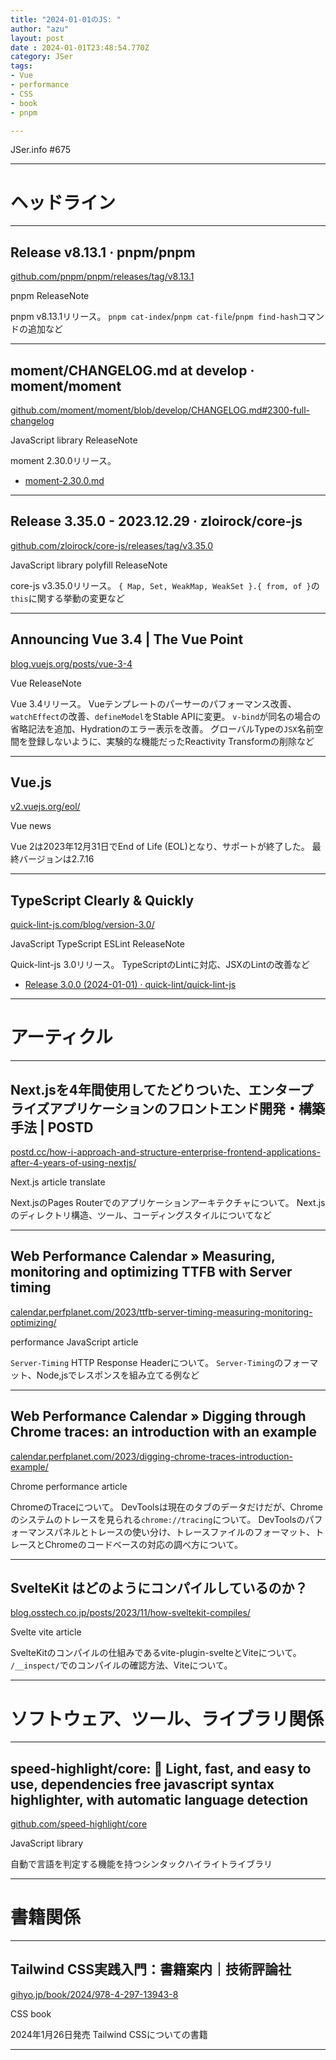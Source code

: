 ```yaml
---
title: "2024-01-01のJS: "
author: "azu"
layout: post
date : 2024-01-01T23:48:54.770Z
category: JSer
tags:
- Vue
- performance
- CSS
- book
- pnpm

---
```


JSer.info #675

----

<h1 class="site-genre">ヘッドライン</h1>

----

## Release v8.13.1 · pnpm/pnpm
[github.com/pnpm/pnpm/releases/tag/v8.13.1](https://github.com/pnpm/pnpm/releases/tag/v8.13.1 "Release v8.13.1 · pnpm/pnpm")
<p class="jser-tags jser-tag-icon"><span class="jser-tag">pnpm</span> <span class="jser-tag">ReleaseNote</span></p>

pnpm v8.13.1リリース。
`pnpm cat-index`/`pnpm cat-file`/`pnpm find-hash`コマンドの追加など


----

## moment/CHANGELOG.md at develop · moment/moment
[github.com/moment/moment/blob/develop/CHANGELOG.md#2300-full-changelog](https://github.com/moment/moment/blob/develop/CHANGELOG.md#2300-full-changelog "moment/CHANGELOG.md at develop · moment/moment")
<p class="jser-tags jser-tag-icon"><span class="jser-tag">JavaScript</span> <span class="jser-tag">library</span> <span class="jser-tag">ReleaseNote</span></p>

moment 2.30.0リリース。

- [moment-2.30.0.md](https://gist.github.com/ichernev/e277bcd1f0eeabb834f60a777237925a "moment-2.30.0.md")

----

## Release 3.35.0 - 2023.12.29 · zloirock/core-js
[github.com/zloirock/core-js/releases/tag/v3.35.0](https://github.com/zloirock/core-js/releases/tag/v3.35.0 "Release 3.35.0 - 2023.12.29 · zloirock/core-js")
<p class="jser-tags jser-tag-icon"><span class="jser-tag">JavaScript</span> <span class="jser-tag">library</span> <span class="jser-tag">polyfill</span> <span class="jser-tag">ReleaseNote</span></p>

core-js v3.35.0リリース。
`{ Map, Set, WeakMap, WeakSet }.{ from, of }`の`this`に関する挙動の変更など


----

## Announcing Vue 3.4 | The Vue Point
[blog.vuejs.org/posts/vue-3-4](https://blog.vuejs.org/posts/vue-3-4 "Announcing Vue 3.4 | The Vue Point")
<p class="jser-tags jser-tag-icon"><span class="jser-tag">Vue</span> <span class="jser-tag">ReleaseNote</span></p>

Vue 3.4リリース。
Vueテンプレートのパーサーのパフォーマンス改善、`watchEffect`の改善、`defineModel`をStable APIに変更。
`v-bind`が同名の場合の省略記法を追加、Hydrationのエラー表示を改善。
グローバルTypeの`JSX`名前空間を登録しないように、実験的な機能だったReactivity Transformの削除など


----

## Vue.js
[v2.vuejs.org/eol/](https://v2.vuejs.org/eol/ "Vue.js")
<p class="jser-tags jser-tag-icon"><span class="jser-tag">Vue</span> <span class="jser-tag">news</span></p>

Vue 2は2023年12月31日でEnd of Life (EOL)となり、サポートが終了した。
最終バージョンは2.7.16


----

## TypeScript Clearly &amp; Quickly
[quick-lint-js.com/blog/version-3.0/](https://quick-lint-js.com/blog/version-3.0/ "TypeScript Clearly &amp; Quickly")
<p class="jser-tags jser-tag-icon"><span class="jser-tag">JavaScript</span> <span class="jser-tag">TypeScript</span> <span class="jser-tag">ESLint</span> <span class="jser-tag">ReleaseNote</span></p>

Quick-lint-js 3.0リリース。
TypeScriptのLintに対応、JSXのLintの改善など

- [Release 3.0.0 (2024-01-01) · quick-lint/quick-lint-js](https://github.com/quick-lint/quick-lint-js/releases/tag/3.0.0 "Release 3.0.0 (2024-01-01) · quick-lint/quick-lint-js")

----
<h1 class="site-genre">アーティクル</h1>

----

## Next.jsを4年間使用してたどりついた、エンタープライズアプリケーションのフロントエンド開発・構築手法 | POSTD
[postd.cc/how-i-approach-and-structure-enterprise-frontend-applications-after-4-years-of-using-nextjs/](https://postd.cc/how-i-approach-and-structure-enterprise-frontend-applications-after-4-years-of-using-nextjs/ "Next.jsを4年間使用してたどりついた、エンタープライズアプリケーションのフロントエンド開発・構築手法 | POSTD")
<p class="jser-tags jser-tag-icon"><span class="jser-tag">Next.js</span> <span class="jser-tag">article</span> <span class="jser-tag">translate</span></p>

Next.jsのPages Routerでのアプリケーションアーキテクチャについて。
Next.jsのディレクトリ構造、ツール、コーディングスタイルについてなど


----

## Web Performance Calendar » Measuring, monitoring and optimizing TTFB with Server timing
[calendar.perfplanet.com/2023/ttfb-server-timing-measuring-monitoring-optimizing/](https://calendar.perfplanet.com/2023/ttfb-server-timing-measuring-monitoring-optimizing/ "Web Performance Calendar » Measuring, monitoring and optimizing TTFB with Server timing")
<p class="jser-tags jser-tag-icon"><span class="jser-tag">performance</span> <span class="jser-tag">JavaScript</span> <span class="jser-tag">article</span></p>

`Server-Timing` HTTP Response Headerについて。
`Server-Timing`のフォーマット、Node,jsでレスポンスを組み立てる例など


----

## Web Performance Calendar » Digging through Chrome traces: an introduction with an example
[calendar.perfplanet.com/2023/digging-chrome-traces-introduction-example/](https://calendar.perfplanet.com/2023/digging-chrome-traces-introduction-example/ "Web Performance Calendar » Digging through Chrome traces: an introduction with an example")
<p class="jser-tags jser-tag-icon"><span class="jser-tag">Chrome</span> <span class="jser-tag">performance</span> <span class="jser-tag">article</span></p>

ChromeのTraceについて。
DevToolsは現在のタブのデータだけだが、Chromeのシステムのトレースを見られる`chrome://tracing`について。
DevToolsのパフォーマンスパネルとトレースの使い分け、トレースファイルのフォーマット、トレースとChromeのコードベースの対応の調べ方について。


----

## SvelteKit はどのようにコンパイルしているのか？
[blog.osstech.co.jp/posts/2023/11/how-sveltekit-compiles/](https://blog.osstech.co.jp/posts/2023/11/how-sveltekit-compiles/ "SvelteKit はどのようにコンパイルしているのか？")
<p class="jser-tags jser-tag-icon"><span class="jser-tag">Svelte</span> <span class="jser-tag">vite</span> <span class="jser-tag">article</span></p>

SvelteKitのコンパイルの仕組みであるvite-plugin-svelteとViteについて。
`/__inspect/`でのコンパイルの確認方法、Viteについて。


----
<h1 class="site-genre">ソフトウェア、ツール、ライブラリ関係</h1>

----

## speed-highlight/core: 🌈 Light, fast, and easy to use, dependencies free javascript syntax highlighter, with automatic language detection
[github.com/speed-highlight/core](https://github.com/speed-highlight/core "speed-highlight/core: 🌈 Light, fast, and easy to use, dependencies free javascript syntax highlighter, with automatic language detection")
<p class="jser-tags jser-tag-icon"><span class="jser-tag">JavaScript</span> <span class="jser-tag">library</span></p>

自動で言語を判定する機能を持つシンタックハイライトライブラリ


----
<h1 class="site-genre">書籍関係</h1>

----

## Tailwind CSS実践入門：書籍案内｜技術評論社
[gihyo.jp/book/2024/978-4-297-13943-8](https://gihyo.jp/book/2024/978-4-297-13943-8 "Tailwind CSS実践入門：書籍案内｜技術評論社")
<p class="jser-tags jser-tag-icon"><span class="jser-tag">CSS</span> <span class="jser-tag">book</span></p>

2024年1月26日発売
Tailwind CSSについての書籍


----
